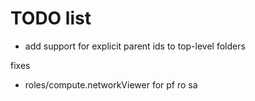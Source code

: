 # TODO list

- add support for explicit parent ids to top-level folders

fixes

- roles/compute.networkViewer for pf ro sa

